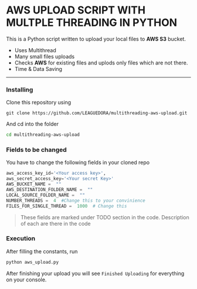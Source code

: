 # AWS UPLOAD SCRIPT WITH MULTPLE   THREADING IN PYTHON
This is a Python script written to upload your local files to **AWS S3** bucket. 

 - Uses Multithread
 - Many small files uploads
 - Checks **AWS** for existing files and uplods only files which are not there. 
 - Time & Data Saving
---
### Installing
Clone this repository using
```
git clone https://github.com/LEAGUEDORA/multithreading-aws-upload.git
```
And cd into the folder
```bash
cd multithreading-aws-upload
```

### Fields to be changed
You have to change the following fields in your cloned repo
```python
aws_access_key_id='<Your access key>',
aws_secret_access_key='<Your secret Key>'
AWS_BUCKET_NAME =  ""
AWS_DESTINATION_FOLDER_NAME =  ""
LOCAL_SOURCE_FOLDER_NAME =  ""
NUMBER_THREADS =  4  #Change this to your convinience
FILES_FOR_SINGLE_THREAD =  1000  # Change this
```

> These fields are marked under TODO section in the code. Description of each are there in the code

### Execution
After filling the constants, run
```bash
python aws_upload.py
```

After finishing your upload you will see `Finished Uploading` for everything on your console. 
